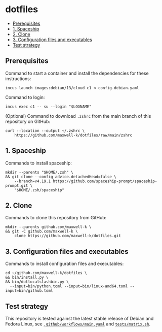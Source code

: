# dotfiles

<!-- toc -->

- [Prerequisites](#prerequisites)
- [1. Spaceship](#1-spaceship)
- [2. Clone](#2-clone)
- [3. Configuration files and executables](#3-configuration-files-and-executables)
- [Test strategy](#test-strategy)

<!-- tocstop -->

## Prerequisites

Command to start a container and install the dependencies for these
instructions:

    incus launch images:debian/13/cloud c1 < config-debian.yaml

Command to login:

    incus exec c1 -- su --login "$LOGNAME"

(Optional) Command to download `.zshrc` from the main branch of this repository on GitHub:

    curl --location --output ~/.zshrc \
        https://github.com/maxwell-k/dotfiles/raw/main/zshrc

## 1. Spaceship

Commands to install spaceship:

<!-- embedme .README.md-files/1.sh -->

```
mkdir --parents "$HOME/.zsh" \
&& git clone --config advice.detachedHead=false \
    --branch=v4.19.1 https://github.com/spaceship-prompt/spaceship-prompt.git \
    "$HOME/.zsh/spaceship"
```

## 2. Clone

Commands to clone this repository from GitHub:

    mkdir --parents github.com/maxwell-k \
    && git -C github.com/maxwell-k \
        clone https://github.com/maxwell-k/dotfiles.git

<!-- for equivalent setup from a local checkout see .README.md-files/2.sh -->

## 3. Configuration files and executables

Commands to install configuration files and executables:

<!-- embedme .README.md-files/3.sh -->

```
cd ~/github.com/maxwell-k/dotfiles \
&& bin/install.py \
&& bin/dotlocalslashbin.py \
  --input=bin/python.toml --input=bin/linux-amd64.toml --input=bin/github.toml
```

## Test strategy

This repository is tested against the latest stable release of Debian and Fedora
Linux, see [`.github/workflows/main.yaml`](.github/workflows/main.yaml) and
[`tests/matrix.sh`](tests/matrix.sh).

<!--
README.md
SPDX-License-Identifier: CC0-1.0
Copyright Keith Maxwell
-->
<!-- vim: set filetype=markdown.embedme.markdown-toc.htmlCommentNoSpell.dprint : -->
